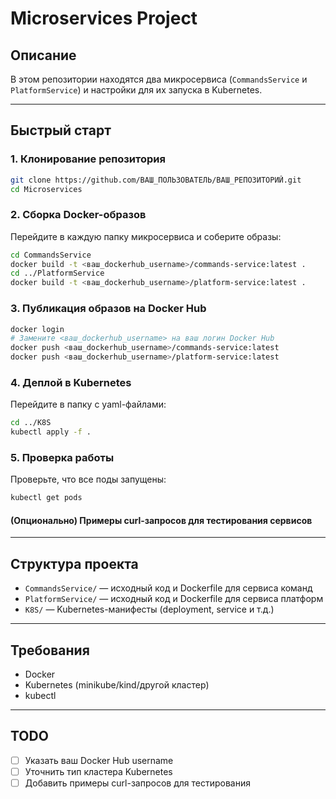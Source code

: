 # Microservices Project

## Описание

В этом репозитории находятся два микросервиса (`CommandsService` и `PlatformService`) и настройки для их запуска в Kubernetes.

---

## Быстрый старт

### 1. Клонирование репозитория
```sh
git clone https://github.com/ВАШ_ПОЛЬЗОВАТЕЛЬ/ВАШ_РЕПОЗИТОРИЙ.git
cd Microservices
```

### 2. Сборка Docker-образов

Перейдите в каждую папку микросервиса и соберите образы:
```sh
cd CommandsService
docker build -t <ваш_dockerhub_username>/commands-service:latest .
cd ../PlatformService
docker build -t <ваш_dockerhub_username>/platform-service:latest .
```

### 3. Публикация образов на Docker Hub

```sh
docker login
# Замените <ваш_dockerhub_username> на ваш логин Docker Hub
docker push <ваш_dockerhub_username>/commands-service:latest
docker push <ваш_dockerhub_username>/platform-service:latest
```

### 4. Деплой в Kubernetes

Перейдите в папку с yaml-файлами:
```sh
cd ../K8S
kubectl apply -f .
```

### 5. Проверка работы

Проверьте, что все поды запущены:
```sh
kubectl get pods
```

#### (Опционально) Примеры curl-запросов для тестирования сервисов

---

## Структура проекта
- `CommandsService/` — исходный код и Dockerfile для сервиса команд
- `PlatformService/` — исходный код и Dockerfile для сервиса платформ
- `K8S/` — Kubernetes-манифесты (deployment, service и т.д.)

---

## Требования
- Docker
- Kubernetes (minikube/kind/другой кластер)
- kubectl

---

## TODO
- [ ] Указать ваш Docker Hub username
- [ ] Уточнить тип кластера Kubernetes
- [ ] Добавить примеры curl-запросов для тестирования 